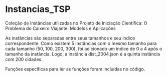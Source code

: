 # Instancias_TSP
Coleção de Instâncias utilizadas no Projeto de Iniciação Científica: O Problema do Caixeiro Viajante: Modelos e Aplicações

As instâncias são separadas entre seus tamanhos e seu índice correspondente. Como existem 5 instâncias com o mesmo tamanho para cada tamanho (50, 100, 200, 300), foi adicionado um índice de 0 a 4 após
o tamanho da instância. Logo, a instância dist_2004.json é a quinta instância com 200 cidades.

Funções específicas para ler as funções foram incluídas no código.
